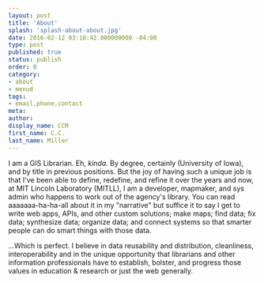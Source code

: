 ```yaml
---
layout: post
title: 'About'
splash: 'splash-about-about.jpg'
date: 2016-02-12 03:18:42.000000000 -04:00
type: post
published: true
status: publish
order: 0
category:
- about
- menud
tags:
- email,phone,contact
meta:
author:
display_name: CCM
first_name: C.C.
last_name: Miller
---
```


I am a GIS Librarian. Eh, *kinda.* By degree, certainly (<span class="copy-trigger" data-type="gob" data-id="gD18">University of Iowa</span>), and by title in <span class="copy-trigger" data-type="slug" data-id="cv-positions">previous positions</span>. But the joy of having such a unique job is that I've been able to define, redefine, and refine it over the years and now, at <span class="copy-trigger" data-type="gob" data-id="gD19">MIT Lincoln Laboratory (MITLL)</span>, I am a developer, mapmaker, and sys admin who happens to work out of the agency's library. You can read aaaaaaa-ha-ha-all about it in my "<span class="copy-trigger" data-type="slug" data-id="about-cover-letter-gloss">narrative</span>" but suffice it to say I get to write web apps, APIs, and other custom solutions; make maps; find data; fix data; synthesize data; organize data; and connect systems so that smarter people can do smart things with those data.

...Which is perfect. I believe in data reusability and distribution, cleanliness, interoperability and in the unique opportunity that librarians and other information professionals have to establish, bolster, and progress those values in education & research or just the web generally.
